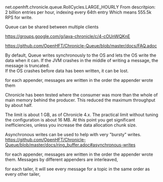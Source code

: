 net.openhft.chronicle.queue.RollCycles.LARGE_HOURLY
From descritpion: 2 billion entries per hour, indexing every 64th entry
Which means 555.5k RPS for write.

Queue can be shared between multiple clients

https://groups.google.com/g/java-chronicle/c/4-cOUnWQKnE


https://github.com/OpenHFT/Chronicle-Queue/blob/master/docs/FAQ.adoc

By default, Queue writes synchronously to the OS and lets the OS write the data when it can.
If the JVM crashes in the middle of writing a message, the message is truncated.  
If the OS crashes before data has been written, it can be lost.



for each appender, messages are written in the order the appender wrote them

Chronicle has been tested where the consumer was more than the whole of main memory behind the producer.
This reduced the maximum throughput by about half.

The limit is about 1 GB, as of Chronicle 4.x. The practical limit without tuning the configuration is about 16 MB. 
At this point you get significant inefficiencies, unless you increase the data allocation chunk size.


Asynchronous writes can be used to help with very "bursty" writes.
https://github.com/OpenHFT/Chronicle-Queue/blob/master/docs/ring_buffer.adoc#asynchronous-writes


for each appender, messages are written in the order the appender wrote them. Messages by different appenders are interleaved,

for each tailer, it will see every message for a topic in the same order as every other tailer,
